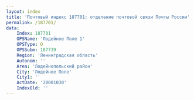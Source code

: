 ```yaml
---
layout: index
title: 'Почтовый индекс 187701: отделение почтовой связи Почты России'
permalink: /187701/
data:
    Index: 187701
    OPSName: 'Лодейное Поле 1'
    OPSType: О
    OPSSubm: 187739
    Region: 'Ленинградская область'
    Autonom: ''
    Area: 'Лодейнопольский район'
    City: 'Лодейное Поле'
    City1: ''
    ActDate: '20001030'
    IndexOld: ''
---
```

